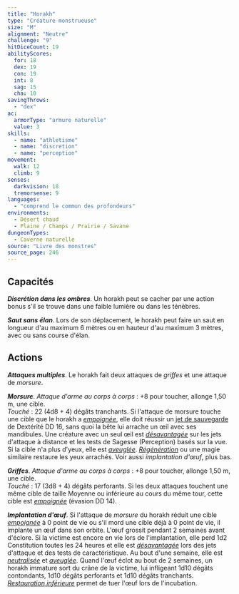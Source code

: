 ```yaml
---
title: "Horakh"
type: "Créature monstrueuse"
size: "M"
alignment: "Neutre"
challenge: "9"
hitDiceCount: 19
abilityScores:
  for: 18
  dex: 19
  con: 19
  int: 8
  sag: 15
  cha: 10
savingThrows: 
  - "dex"
ac: 
  armorType: "armure naturelle"
  value: 3
skills: 
  - name: "athletisme"
  - name: "discretion"
  - name: "perception"
movement: 
  walk: 12
  climb: 9
senses: 
  darkvision: 18
  tremorsense: 9
languages: 
  - "comprend le commun des profondeurs"
environments:
  - Désert chaud
  - Plaine / Champs / Prairie / Savane
dungeonTypes:
  - Caverne naturelle
source: "Livre des monstres"
source_page: 246
---
```

## Capacités
_**Discrétion dans les ombres**_. Un horakh peut se cacher par une action bonus s'il se trouve dans une faible lumière ou dans les ténèbres.

_**Saut sans élan**_. Lors de son déplacement, le horakh peut faire un saut en longueur d'au maximum 6 mètres ou en hauteur d'au maximum 3 mètres, avec ou sans course d'élan.

## Actions
_**Attaques multiples**_. Le horakh fait deux attaques de _griffes_ et une attaque de _morsure_.

_**Morsure**_. _Attaque d'arme au corps à corps_ : +8 pour toucher, allonge 1,50 m, une cible.  
_Touché_ : 22 (4d8 + 4) dégâts tranchants. Si l'attaque de morsure touche une cible que le horakh a [_empoignée_](/gerer-la-sante-du-personnage/#empoigne), elle doit réussir un [jet de sauvegarde](/utiliser-les-caracteristiques/#jets-de-sauvegarde) de Dextérité DD 16, sans quoi la bête lui arrache un œil avec ses mandibules. Une créature avec un seul œil est [_désavantagée_](/utiliser-les-caracteristiques/#avantage-et-desavantage) sur les jets d'attaque à distance et les tests de Sagesse (Perception) basés sur la vue. Si la cible n'a plus d'yeux, elle est [_aveuglée_](/gerer-la-sante-du-personnage/#aveugle). [_Régénération_](/grimoire/regeneration) ou une magie similaire restaure les yeux arrachés. Voir aussi _implantation d'œuf_, plus bas.

_**Griffes**_. _Attaque d'arme au corps à corps_ : +8 pour toucher, allonge 1,50 m, une cible.  
_Touché_ : 17 (3d8 + 4) dégâts perforants. Si les deux attaques touchent une même cible de taille Moyenne ou inférieure au cours du même tour, cette cible est [_empoignée_](/gerer-la-sante-du-personnage/#empoigne) (évasion DD 14).

_**Implantation d'œuf**_. Si l'attaque de _morsure_ du horakh réduit une cible [_empoignée_](/gerer-la-sante-du-personnage/#empoigne) à 0 point de vie ou s'il mord une cible déjà à 0 point de vie, il implante un œuf dans son orbite. L'œuf grossit pendant 2 semaines avant d'éclore. Si la victime est encore en vie lors de l'implantation, elle perd 1d2 Constitution toutes les 24 heures et elle est [_désavantagée_](/utiliser-les-caracteristiques/#avantage-et-desavantage) lors des jets d'attaque et des tests de caractéristique. Au bout d'une semaine, elle est [_neutralisée_](/gerer-la-sante-du-personnage/#neutralise) et [_aveuglée_](/gerer-la-sante-du-personnage/#aveugle). Quand l'œuf éclot au bout de 2 semaines, un horakh immature sort du crâne de la victime, lui infligeant 1d10 dégâts contondants, 1d10 dégâts perforants et 1d10 dégâts tranchants. [_Restauration inférieure_](/grimoire/restauration-inferieure) permet de tuer l'œuf lors de l'incubation.
